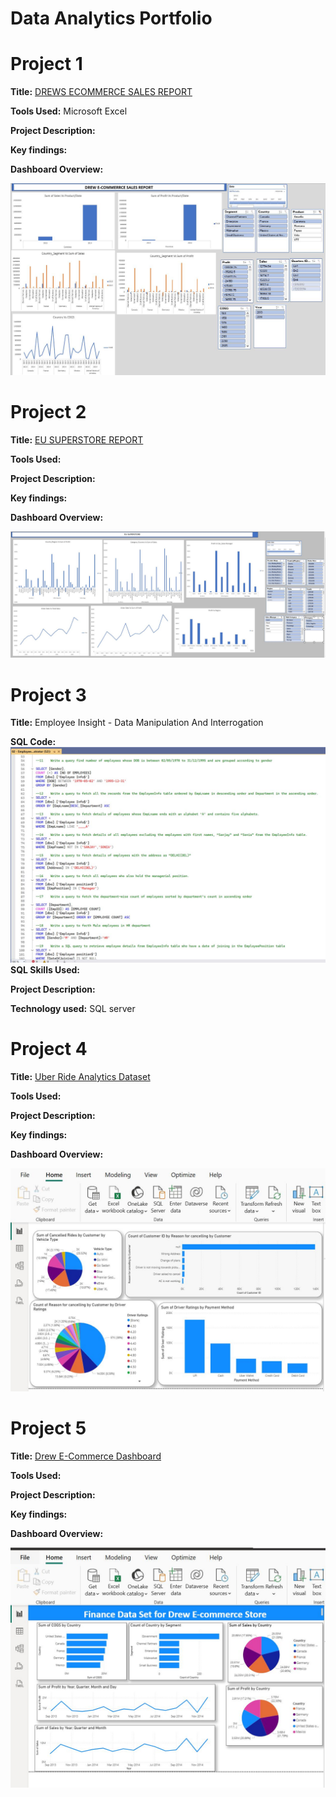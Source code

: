 # Data Analytics Portfolio
# Project 1

**Title:** [DREWS ECOMMERCE SALES REPORT](https://github.com/AndrewOlayemi/AndrewOlayemi.github.io/blob/main/Excel1.JPG)

**Tools Used:** Microsoft Excel

**Project Description:** 

**Key findings:**

**Dashboard Overview:**

![Excel1](Excel1.JPG)


# Project 2

**Title:** [EU SUPERSTORE REPORT](https://github.com/AndrewOlayemi/AndrewOlayemi.github.io/blob/main/EU%20Superstore.JPG)

**Tools Used:**

**Project Description:**

**Key findings:**

**Dashboard Overview:**

![EU_Superstore](EU_Superstore.JPG)



# Project 3

**Title:** Employee Insight - Data Manipulation And Interrogation

**SQL Code:**
![SQL.JPG](SQL.JPG)
**SQL Skills Used:**

**Project Description:**

**Technology used:** SQL server



# Project 4

**Title:** [Uber Ride Analytics Dataset](https://github.com/AndrewOlayemi/AndrewOlayemi.github.io/blob/main/Power_BI_Uber.JPG)

**Tools Used:**

**Project Description:**

**Key findings:**

**Dashboard Overview:**

![Power_BI_Uber](Power_BI_Uber.JPG)




# Project 5

**Title:** [Drew E-Commerce Dashboard](https://github.com/AndrewOlayemi/AndrewOlayemi.github.io/blob/main/Power_BI_Dashboard_Drew_Eccommerce.JPG)

**Tools Used:**

**Project Description:**

**Key findings:**

**Dashboard Overview:**

![Power_BI_Dashboard_Drew_Eccommerce](Power_BI_Dashboard_Drew_Eccommerce.JPG)
